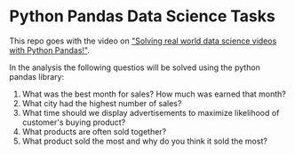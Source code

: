 # Python Pandas Data Science Tasks

This repo goes with the video on ["Solving real world data science videos with Python Pandas!"](https://youtu.be/eMOA1pPVUc4).

In the analysis the following questios will be solved using the python pandas library:

1. What was the best month for sales? How much was earned that month?
2. What city had the highest number of sales?
3. What time should we display advertisements to maximize likelihood of customer's buying product?
4. What products are often sold together?
5. What product sold the most and why do you think it sold the most?
